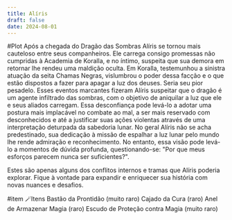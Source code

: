 ```yaml
---
title: Alíris
draft: false
date: 2024-08-01
---
```

#Plot
Após a chegada do Dragão das Sombras Alíris se tornou mais cauteloso entre seus companheiros. Ele carrega consigo promessas não cumpridas à Academia de Koralla, e no íntimo, suspeita que sua demora em retornar lhe rendeu uma maldição oculta. Em Koralla, testemunhou a sinistra atuação da seita Chamas Negras, vislumbrou o poder dessa facção e o que estão dispostos a fazer para apagar a luz dos deuses. Seria seu pior pesadelo.
Esses eventos marcantes fizeram Alíris suspeitar que o dragão é um agente infiltrado das sombras, com o objetivo de aniquilar a luz que ele e seus aliados carregam. Essa desconfiança pode levá-lo a adotar uma postura mais implacável no combate ao mal, a ser mais reservado com desconhecidos e até a justificar suas ações violentas através de uma interpretação deturpada da sabedoria lunar.
No geral Alíris não se acha predestinado, sua dedicação à missão de espalhar a luz lunar pelo mundo lhe rende admiração e reconhecimento. No entanto, essa visão pode levá-lo a momentos de dúvida profunda, questionando-se: "Por que meus esforços parecem nunca ser suficientes?". 

Estes são apenas alguns dos conflitos internos e tramas que Alíris poderia explorar. Fique à vontade para expandir e enriquecer sua história com novas nuances e desafios.


#item
🪄Itens
Bastão da Prontidão (muito raro)
Cajado da Cura (raro)
Anel de Armazenar Magia (raro)
Escudo de Proteção contra Magia (muito raro)